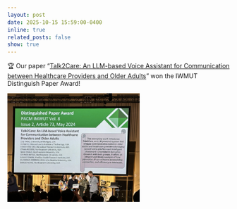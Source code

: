 ```yaml
---
layout: post
date: 2025-10-15 15:59:00-0400
inline: true
related_posts: false
show: true
---
```


 🏆 Our paper “[Talk2Care: An LLM-based Voice Assistant for Communication between Healthcare Providers and Older Adults](https://dl.acm.org/doi/abs/10.1145/3659625)” won the IWMUT Distinguish Paper Award!

<img src="./assets/img/ubicomp.jpg" width="300">
